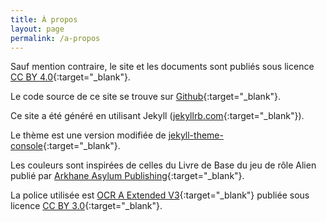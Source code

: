 ```yaml
---
title: À propos
layout: page
permalink: /a-propos
---
```


Sauf mention contraire, le site et les documents sont publiés sous licence [CC BY 4.0](https://creativecommons.org/licenses/by/4.0/deed.fr){:target="_blank"}.

Le code source de ce site se trouve sur [Github](https://github.com/djalien38/djalien38.github.io){:target="_blank"}.

Ce site a été généré en utilisant Jekyll ([jekyllrb.com](https://jekyllrb.com/){:target="_blank"}).

Le thème est une version modifiée de [jekyll-theme-console](https://github.com/b2a3e8/jekyll-theme-console){:target="_blank"}.

Les couleurs sont inspirées de celles du Livre de Base du jeu de rôle Alien publié par [Arkhane Asylum Publishing](https://www.arkhane-asylum.fr/alien/){:target="_blank"}.

La police utilisée est [OCR A Extended V3](https://www.onlinewebfonts.com/download/2d814a09d668f730cc91d8d6e390dc08){:target="_blank"} publiée sous licence [CC BY 3.0](https://creativecommons.org/licenses/by/3.0/deed.fr){:target="_blank"}.
